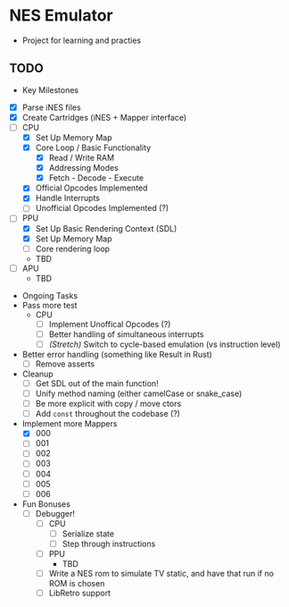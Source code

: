 # NES Emulator
- Project for learning and practies

## TODO
 - Key Milestones
  - [x] Parse iNES files
  - [x] Create Cartridges (iNES + Mapper interface)
  - [ ] CPU
    - [x] Set Up Memory Map
    - [x] Core Loop / Basic Functionality
      - [x] Read / Write RAM
      - [x] Addressing Modes
      - [x] Fetch - Decode - Execute
    - [x] Official Opcodes Implemented
    - [x] Handle Interrupts
    - [ ] Unofficial Opcodes Implemented (?)
  - [ ] PPU
    - [x] Set Up Basic Rendering Context (SDL)
    - [x] Set Up Memory Map
    - [ ] Core rendering loop
    - TBD
  - [ ] APU
    - TBD

 - Ongoing Tasks
  - Pass more test
    - CPU
      - [ ] Implement Unoffical Opcodes (?)
      - [ ] Better handling of simultaneous interrupts
      - [ ] _\(Stretch\)_ Switch to cycle-based emulation (vs instruction level)
  - Better error handling (something like Result in Rust)
    - [ ] Remove asserts
  - Cleanup
      - [ ] Get SDL out of the main function!
      - [ ] Unify method naming (either camelCase or snake_case)
      - [ ] Be more explicit with copy / move ctors
      - [ ] Add `const` throughout the codebase (?)
  - Implement more Mappers
    - [x] 000
    - [ ] 001
    - [ ] 002
    - [ ] 003
    - [ ] 004
    - [ ] 005
    - [ ] 006
   - Fun Bonuses
     - [ ] Debugger!
       - [ ] CPU
         - [ ] Serialize state
         - [ ] Step through instructions
       - [ ] PPU
         - TBD
       - [ ] Write a NES rom to simulate TV static, and have that run if no ROM is chosen
       - [ ] LibRetro support
